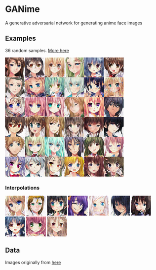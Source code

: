 # GANime
A generative adversarial network for generating anime face images

## Examples
36 random samples. [More here](proj/2_pipeline/1_anime_GAN_sampling/out/raw_samples/)

![example](proj/2_pipeline/1_anime_GAN_sampling/out/raw_samples/sample.04.png)

### Interpolations

![0](proj/2_pipeline/1_anime_GAN_sampling/out/interpolation/sample_0_interp.gif)
![1](proj/2_pipeline/1_anime_GAN_sampling/out/interpolation/sample_1_interp.gif)
![2](proj/2_pipeline/1_anime_GAN_sampling/out/interpolation/sample_2_interp.gif)
![3](proj/2_pipeline/1_anime_GAN_sampling/out/interpolation/sample_3_interp.gif)
![4](proj/2_pipeline/1_anime_GAN_sampling/out/interpolation/sample_4_interp.gif)
![5](proj/2_pipeline/1_anime_GAN_sampling/out/interpolation/sample_5_interp.gif)
![6](proj/2_pipeline/1_anime_GAN_sampling/out/interpolation/sample_6_interp.gif)
![7](proj/2_pipeline/1_anime_GAN_sampling/out/interpolation/sample_7_interp.gif)
![8](proj/2_pipeline/1_anime_GAN_sampling/out/interpolation/sample_8_interp.gif)
![9](proj/2_pipeline/1_anime_GAN_sampling/out/interpolation/sample_9_interp.gif)

## Data
Images originally from [here](https://github.com/Mckinsey666/Anime-Face-Dataset)
